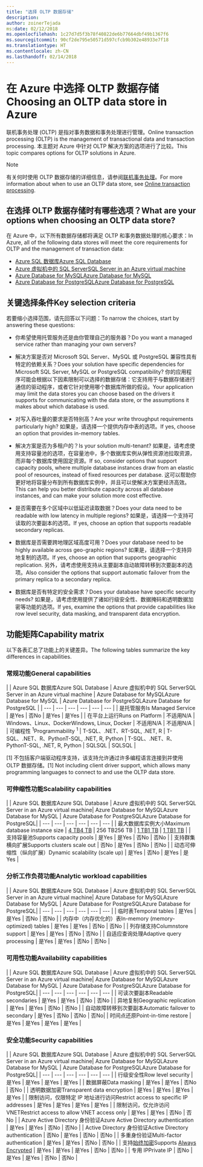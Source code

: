 ```yaml
---
title: "选择 OLTP 数据存储"
description: 
author: zoinerTejada
ms:date: 02/12/2018
ms.openlocfilehash: 1c27d7d5f3b78f40822de6b77664dbf49b1367f6
ms.sourcegitcommit: 90cf2de795e50571d597cfcb9b302e48933e7f18
ms.translationtype: HT
ms.contentlocale: zh-CN
ms.lasthandoff: 02/14/2018
---
```

# <a name="choosing-an-oltp-data-store-in-azure"></a><span data-ttu-id="8380e-102">在 Azure 中选择 OLTP 数据存储</span><span class="sxs-lookup"><span data-stu-id="8380e-102">Choosing an OLTP data store in Azure</span></span>

<span data-ttu-id="8380e-103">联机事务处理 (OLTP) 是指对事务数据和事务处理进行管理。</span><span class="sxs-lookup"><span data-stu-id="8380e-103">Online transaction processing (OLTP) is the management of transactional data and transaction processing.</span></span> <span data-ttu-id="8380e-104">本主题对 Azure 中针对 OLTP 解决方案的选项进行了比较。</span><span class="sxs-lookup"><span data-stu-id="8380e-104">This topic compares options for OLTP solutions in Azure.</span></span>

> [!NOTE]
> <span data-ttu-id="8380e-105">有关何时使用 OLTP 数据存储的详细信息，请参阅[联机事务处理](../scenarios/online-analytical-processing.md)。</span><span class="sxs-lookup"><span data-stu-id="8380e-105">For more information about when to use an OLTP data store, see [Online transaction processing](../scenarios/online-analytical-processing.md).</span></span>

## <a name="what-are-your-options-when-choosing-an-oltp-data-store"></a><span data-ttu-id="8380e-106">在选择 OLTP 数据存储时有哪些选项？</span><span class="sxs-lookup"><span data-stu-id="8380e-106">What are your options when choosing an OLTP data store?</span></span>

<span data-ttu-id="8380e-107">在 Azure 中，以下所有数据存储都将满足 OLTP 和事务数据处理的核心要求：</span><span class="sxs-lookup"><span data-stu-id="8380e-107">In Azure, all of the following data stores will meet the core requirements for OLTP and the management of transaction data:</span></span>

- [<span data-ttu-id="8380e-108">Azure SQL 数据库</span><span class="sxs-lookup"><span data-stu-id="8380e-108">Azure SQL Database</span></span>](/azure/sql-database/)
- [<span data-ttu-id="8380e-109">Azure 虚拟机中的 SQL Server</span><span class="sxs-lookup"><span data-stu-id="8380e-109">SQL Server in an Azure virtual machine</span></span>](/azure/virtual-machines/windows/sql/virtual-machines-windows-sql-server-iaas-overview?toc=%2Fazure%2Fvirtual-machines%2Fwindows%2Ftoc.json)
- [<span data-ttu-id="8380e-110">Azure Database for MySQL</span><span class="sxs-lookup"><span data-stu-id="8380e-110">Azure Database for MySQL</span></span>](/azure/mysql/)
- [<span data-ttu-id="8380e-111">Azure Database for PostgreSQL</span><span class="sxs-lookup"><span data-stu-id="8380e-111">Azure Database for PostgreSQL</span></span>](/azure/postgresql/)

## <a name="key-selection-criteria"></a><span data-ttu-id="8380e-112">关键选择条件</span><span class="sxs-lookup"><span data-stu-id="8380e-112">Key selection criteria</span></span>

<span data-ttu-id="8380e-113">若要缩小选择范围，请先回答以下问题：</span><span class="sxs-lookup"><span data-stu-id="8380e-113">To narrow the choices, start by answering these questions:</span></span>

- <span data-ttu-id="8380e-114">你希望使用托管服务还是由你管理自己的服务器？</span><span class="sxs-lookup"><span data-stu-id="8380e-114">Do you want a managed service rather than managing your own servers?</span></span>

- <span data-ttu-id="8380e-115">解决方案是否对 Microsoft SQL Server、MySQL 或 PostgreSQL 兼容性具有特定的依赖关系？</span><span class="sxs-lookup"><span data-stu-id="8380e-115">Does your solution have specific dependencies for Microsoft SQL Server, MySQL or PostgreSQL compatibility?</span></span> <span data-ttu-id="8380e-116">你的应用程序可能会根据以下因素限制可以选择的数据存储：它支持用于与数据存储进行通信的驱动程序，或者它针对使用哪个数据库所做的假设。</span><span class="sxs-lookup"><span data-stu-id="8380e-116">Your application may limit the data stores you can choose based on the drivers it supports for communicating with the data store, or the assumptions it makes about which database is used.</span></span>

- <span data-ttu-id="8380e-117">对写入吞吐量的要求是否特别高？</span><span class="sxs-lookup"><span data-stu-id="8380e-117">Are your write throughput requirements particularly high?</span></span> <span data-ttu-id="8380e-118">如果是，请选择一个提供内存中表的选项。</span><span class="sxs-lookup"><span data-stu-id="8380e-118">If yes, choose an option that provides in-memory tables.</span></span> 

- <span data-ttu-id="8380e-119">解决方案是否为多租户的？</span><span class="sxs-lookup"><span data-stu-id="8380e-119">Is your solution multi-tenant?</span></span> <span data-ttu-id="8380e-120">如果是，请考虑使用支持容量池的选项，在容量池中，多个数据库实例从弹性资源池拉取资源，而非每个数据库使用固定资源。</span><span class="sxs-lookup"><span data-stu-id="8380e-120">If so, consider options that support capacity pools, where multiple database instances draw from an elastic pool of resources, instead of fixed resources per database.</span></span> <span data-ttu-id="8380e-121">这可以帮助你更好地将容量分布到所有数据库实例中，并且可以使解决方案更经济高效。</span><span class="sxs-lookup"><span data-stu-id="8380e-121">This can help you better distribute capacity across all database instances, and can make your solution more cost effective.</span></span>

- <span data-ttu-id="8380e-122">是否需要在多个区域中以低延迟读取数据？</span><span class="sxs-lookup"><span data-stu-id="8380e-122">Does your data need to be readable with low latency in multiple regions?</span></span> <span data-ttu-id="8380e-123">如果是，请选择一个支持可读取的次要副本的选项。</span><span class="sxs-lookup"><span data-stu-id="8380e-123">If yes, choose an option that supports readable secondary replicas.</span></span>

- <span data-ttu-id="8380e-124">数据库是否需要跨地理区域高度可用？</span><span class="sxs-lookup"><span data-stu-id="8380e-124">Does your database need to be highly available across geo-graphic regions?</span></span> <span data-ttu-id="8380e-125">如果是，请选择一个支持异地复制的选项。</span><span class="sxs-lookup"><span data-stu-id="8380e-125">If yes, choose an option that supports geographic replication.</span></span> <span data-ttu-id="8380e-126">另外，请考虑使用支持从主要副本自动故障转移到次要副本的选项。</span><span class="sxs-lookup"><span data-stu-id="8380e-126">Also consider the options that support automatic failover from the primary replica to a secondary replica.</span></span>

- <span data-ttu-id="8380e-127">数据库是否有特定的安全需求？</span><span class="sxs-lookup"><span data-stu-id="8380e-127">Does your database have specific security needs?</span></span> <span data-ttu-id="8380e-128">如果是，请考虑使用提供了诸如行级安全性、数据掩码和透明数据加密等功能的选项。</span><span class="sxs-lookup"><span data-stu-id="8380e-128">If yes, examine the options that provide capabilities like row level security, data masking, and transparent data encryption.</span></span>

## <a name="capability-matrix"></a><span data-ttu-id="8380e-129">功能矩阵</span><span class="sxs-lookup"><span data-stu-id="8380e-129">Capability matrix</span></span>

<span data-ttu-id="8380e-130">以下各表汇总了功能上的关键差异。</span><span class="sxs-lookup"><span data-stu-id="8380e-130">The following tables summarize the key differences in capabilities.</span></span>

### <a name="general-capabilities"></a><span data-ttu-id="8380e-131">常规功能</span><span class="sxs-lookup"><span data-stu-id="8380e-131">General capabilities</span></span> 
| | <span data-ttu-id="8380e-132">Azure SQL 数据库</span><span class="sxs-lookup"><span data-stu-id="8380e-132">Azure SQL Database</span></span> | <span data-ttu-id="8380e-133">Azure 虚拟机中的 SQL Server</span><span class="sxs-lookup"><span data-stu-id="8380e-133">SQL Server in an Azure virtual machine</span></span> | <span data-ttu-id="8380e-134">Azure Database for MySQL</span><span class="sxs-lookup"><span data-stu-id="8380e-134">Azure Database for MySQL</span></span> | <span data-ttu-id="8380e-135">Azure Database for PostgreSQL</span><span class="sxs-lookup"><span data-stu-id="8380e-135">Azure Database for PostgreSQL</span></span> |
| --- | --- | --- | --- | --- | --- |
| <span data-ttu-id="8380e-136">是托管服务</span><span class="sxs-lookup"><span data-stu-id="8380e-136">Is Managed Service</span></span> | <span data-ttu-id="8380e-137">是</span><span class="sxs-lookup"><span data-stu-id="8380e-137">Yes</span></span> | <span data-ttu-id="8380e-138">否</span><span class="sxs-lookup"><span data-stu-id="8380e-138">No</span></span> | <span data-ttu-id="8380e-139">是</span><span class="sxs-lookup"><span data-stu-id="8380e-139">Yes</span></span> | <span data-ttu-id="8380e-140">是</span><span class="sxs-lookup"><span data-stu-id="8380e-140">Yes</span></span> |
| <span data-ttu-id="8380e-141">在平台上运行</span><span class="sxs-lookup"><span data-stu-id="8380e-141">Runs on Platform</span></span> | <span data-ttu-id="8380e-142">不适用</span><span class="sxs-lookup"><span data-stu-id="8380e-142">N/A</span></span> | <span data-ttu-id="8380e-143">Windows、Linux、Docker</span><span class="sxs-lookup"><span data-stu-id="8380e-143">Windows, Linux, Docker</span></span> | <span data-ttu-id="8380e-144">不适用</span><span class="sxs-lookup"><span data-stu-id="8380e-144">N/A</span></span> | <span data-ttu-id="8380e-145">不适用</span><span class="sxs-lookup"><span data-stu-id="8380e-145">N/A</span></span> |
| <span data-ttu-id="8380e-146">可编程性 <sup>1</sup></span><span class="sxs-lookup"><span data-stu-id="8380e-146">Programmability <sup>1</sup></span></span> | <span data-ttu-id="8380e-147">T-SQL、.NET、R</span><span class="sxs-lookup"><span data-stu-id="8380e-147">T-SQL, .NET, R</span></span> | <span data-ttu-id="8380e-148">T-SQL、.NET、R、Python</span><span class="sxs-lookup"><span data-stu-id="8380e-148">T-SQL, .NET, R, Python</span></span> | <span data-ttu-id="8380e-149">T-SQL、.NET、R、Python</span><span class="sxs-lookup"><span data-stu-id="8380e-149">T-SQL, .NET, R, Python</span></span> | <span data-ttu-id="8380e-150">SQL</span><span class="sxs-lookup"><span data-stu-id="8380e-150">SQL</span></span> | <span data-ttu-id="8380e-151">SQL</span><span class="sxs-lookup"><span data-stu-id="8380e-151">SQL</span></span> |

<span data-ttu-id="8380e-152">[1] 不包括客户端驱动程序支持，该支持允许通过许多编程语言连接到并使用 OLTP 数据存储。</span><span class="sxs-lookup"><span data-stu-id="8380e-152">[1] Not including client driver support, which allows many programming languages to connect to and use the OLTP data store.</span></span>

### <a name="scalability-capabilities"></a><span data-ttu-id="8380e-153">可伸缩性功能</span><span class="sxs-lookup"><span data-stu-id="8380e-153">Scalability capabilities</span></span>
| | <span data-ttu-id="8380e-154">Azure SQL 数据库</span><span class="sxs-lookup"><span data-stu-id="8380e-154">Azure SQL Database</span></span> | <span data-ttu-id="8380e-155">Azure 虚拟机中的 SQL Server</span><span class="sxs-lookup"><span data-stu-id="8380e-155">SQL Server in an Azure virtual machine</span></span>| <span data-ttu-id="8380e-156">Azure Database for MySQL</span><span class="sxs-lookup"><span data-stu-id="8380e-156">Azure Database for MySQL</span></span> | <span data-ttu-id="8380e-157">Azure Database for PostgreSQL</span><span class="sxs-lookup"><span data-stu-id="8380e-157">Azure Database for PostgreSQL</span></span>|
| --- | --- | --- | --- | --- | --- |
| <span data-ttu-id="8380e-158">最大数据库实例大小</span><span class="sxs-lookup"><span data-stu-id="8380e-158">Maximum database instance size</span></span> | [<span data-ttu-id="8380e-159">4 TB</span><span class="sxs-lookup"><span data-stu-id="8380e-159">4 TB</span></span>](/azure/sql-database/sql-database-resource-limits) | <span data-ttu-id="8380e-160">256 TB</span><span class="sxs-lookup"><span data-stu-id="8380e-160">256 TB</span></span> | [<span data-ttu-id="8380e-161">1 TB</span><span class="sxs-lookup"><span data-stu-id="8380e-161">1 TB</span></span>](/azure/mysql/concepts-limits) | [<span data-ttu-id="8380e-162">1 TB</span><span class="sxs-lookup"><span data-stu-id="8380e-162">1 TB</span></span>](/azure/postgresql/concepts-limits) |
| <span data-ttu-id="8380e-163">支持容量池</span><span class="sxs-lookup"><span data-stu-id="8380e-163">Supports capacity pools</span></span>  | <span data-ttu-id="8380e-164">是</span><span class="sxs-lookup"><span data-stu-id="8380e-164">Yes</span></span> | <span data-ttu-id="8380e-165">是</span><span class="sxs-lookup"><span data-stu-id="8380e-165">Yes</span></span> | <span data-ttu-id="8380e-166">否</span><span class="sxs-lookup"><span data-stu-id="8380e-166">No</span></span> | <span data-ttu-id="8380e-167">否</span><span class="sxs-lookup"><span data-stu-id="8380e-167">No</span></span> |
| <span data-ttu-id="8380e-168">支持群集横向扩展</span><span class="sxs-lookup"><span data-stu-id="8380e-168">Supports clusters scale out</span></span>  | <span data-ttu-id="8380e-169">否</span><span class="sxs-lookup"><span data-stu-id="8380e-169">No</span></span> | <span data-ttu-id="8380e-170">是</span><span class="sxs-lookup"><span data-stu-id="8380e-170">Yes</span></span> | <span data-ttu-id="8380e-171">否</span><span class="sxs-lookup"><span data-stu-id="8380e-171">No</span></span> | <span data-ttu-id="8380e-172">否</span><span class="sxs-lookup"><span data-stu-id="8380e-172">No</span></span> |
| <span data-ttu-id="8380e-173">动态可伸缩性（纵向扩展）</span><span class="sxs-lookup"><span data-stu-id="8380e-173">Dynamic scalability (scale up)</span></span>  | <span data-ttu-id="8380e-174">是</span><span class="sxs-lookup"><span data-stu-id="8380e-174">Yes</span></span> | <span data-ttu-id="8380e-175">否</span><span class="sxs-lookup"><span data-stu-id="8380e-175">No</span></span> | <span data-ttu-id="8380e-176">是</span><span class="sxs-lookup"><span data-stu-id="8380e-176">Yes</span></span> | <span data-ttu-id="8380e-177">是</span><span class="sxs-lookup"><span data-stu-id="8380e-177">Yes</span></span> |

### <a name="analytic-workload-capabilities"></a><span data-ttu-id="8380e-178">分析工作负荷功能</span><span class="sxs-lookup"><span data-stu-id="8380e-178">Analytic workload capabilities</span></span>
| | <span data-ttu-id="8380e-179">Azure SQL 数据库</span><span class="sxs-lookup"><span data-stu-id="8380e-179">Azure SQL Database</span></span> | <span data-ttu-id="8380e-180">Azure 虚拟机中的 SQL Server</span><span class="sxs-lookup"><span data-stu-id="8380e-180">SQL Server in an Azure virtual machine</span></span>| <span data-ttu-id="8380e-181">Azure Database for MySQL</span><span class="sxs-lookup"><span data-stu-id="8380e-181">Azure Database for MySQL</span></span> | <span data-ttu-id="8380e-182">Azure Database for PostgreSQL</span><span class="sxs-lookup"><span data-stu-id="8380e-182">Azure Database for PostgreSQL</span></span>|
| --- | --- | --- | --- | --- | --- | 
| <span data-ttu-id="8380e-183">临时表</span><span class="sxs-lookup"><span data-stu-id="8380e-183">Temporal tables</span></span> | <span data-ttu-id="8380e-184">是</span><span class="sxs-lookup"><span data-stu-id="8380e-184">Yes</span></span> | <span data-ttu-id="8380e-185">是</span><span class="sxs-lookup"><span data-stu-id="8380e-185">Yes</span></span> | <span data-ttu-id="8380e-186">否</span><span class="sxs-lookup"><span data-stu-id="8380e-186">No</span></span> | <span data-ttu-id="8380e-187">否</span><span class="sxs-lookup"><span data-stu-id="8380e-187">No</span></span> |
| <span data-ttu-id="8380e-188">内存中（内存优化的）表</span><span class="sxs-lookup"><span data-stu-id="8380e-188">In-memory (memory-optimized) tables</span></span> | <span data-ttu-id="8380e-189">是</span><span class="sxs-lookup"><span data-stu-id="8380e-189">Yes</span></span> | <span data-ttu-id="8380e-190">是</span><span class="sxs-lookup"><span data-stu-id="8380e-190">Yes</span></span> | <span data-ttu-id="8380e-191">否</span><span class="sxs-lookup"><span data-stu-id="8380e-191">No</span></span> | <span data-ttu-id="8380e-192">否</span><span class="sxs-lookup"><span data-stu-id="8380e-192">No</span></span> |
| <span data-ttu-id="8380e-193">列存储支持</span><span class="sxs-lookup"><span data-stu-id="8380e-193">Columnstore support</span></span> | <span data-ttu-id="8380e-194">是</span><span class="sxs-lookup"><span data-stu-id="8380e-194">Yes</span></span> | <span data-ttu-id="8380e-195">是</span><span class="sxs-lookup"><span data-stu-id="8380e-195">Yes</span></span> | <span data-ttu-id="8380e-196">否</span><span class="sxs-lookup"><span data-stu-id="8380e-196">No</span></span> | <span data-ttu-id="8380e-197">否</span><span class="sxs-lookup"><span data-stu-id="8380e-197">No</span></span> |
| <span data-ttu-id="8380e-198">自适应查询处理</span><span class="sxs-lookup"><span data-stu-id="8380e-198">Adaptive query processing</span></span> | <span data-ttu-id="8380e-199">是</span><span class="sxs-lookup"><span data-stu-id="8380e-199">Yes</span></span> | <span data-ttu-id="8380e-200">是</span><span class="sxs-lookup"><span data-stu-id="8380e-200">Yes</span></span> | <span data-ttu-id="8380e-201">否</span><span class="sxs-lookup"><span data-stu-id="8380e-201">No</span></span> | <span data-ttu-id="8380e-202">否</span><span class="sxs-lookup"><span data-stu-id="8380e-202">No</span></span> |

### <a name="availability-capabilities"></a><span data-ttu-id="8380e-203">可用性功能</span><span class="sxs-lookup"><span data-stu-id="8380e-203">Availability capabilities</span></span>
| | <span data-ttu-id="8380e-204">Azure SQL 数据库</span><span class="sxs-lookup"><span data-stu-id="8380e-204">Azure SQL Database</span></span> | <span data-ttu-id="8380e-205">Azure 虚拟机中的 SQL Server</span><span class="sxs-lookup"><span data-stu-id="8380e-205">SQL Server in an Azure virtual machine</span></span>| <span data-ttu-id="8380e-206">Azure Database for MySQL</span><span class="sxs-lookup"><span data-stu-id="8380e-206">Azure Database for MySQL</span></span> | <span data-ttu-id="8380e-207">Azure Database for PostgreSQL</span><span class="sxs-lookup"><span data-stu-id="8380e-207">Azure Database for PostgreSQL</span></span>|
| --- | --- | --- | --- | --- | --- | 
| <span data-ttu-id="8380e-208">可读次要副本</span><span class="sxs-lookup"><span data-stu-id="8380e-208">Readable secondaries</span></span> | <span data-ttu-id="8380e-209">是</span><span class="sxs-lookup"><span data-stu-id="8380e-209">Yes</span></span> | <span data-ttu-id="8380e-210">是</span><span class="sxs-lookup"><span data-stu-id="8380e-210">Yes</span></span> | <span data-ttu-id="8380e-211">否</span><span class="sxs-lookup"><span data-stu-id="8380e-211">No</span></span> | <span data-ttu-id="8380e-212">否</span><span class="sxs-lookup"><span data-stu-id="8380e-212">No</span></span> | 
| <span data-ttu-id="8380e-213">异地复制</span><span class="sxs-lookup"><span data-stu-id="8380e-213">Geographic replication</span></span> | <span data-ttu-id="8380e-214">是</span><span class="sxs-lookup"><span data-stu-id="8380e-214">Yes</span></span> | <span data-ttu-id="8380e-215">是</span><span class="sxs-lookup"><span data-stu-id="8380e-215">Yes</span></span> | <span data-ttu-id="8380e-216">否</span><span class="sxs-lookup"><span data-stu-id="8380e-216">No</span></span> | <span data-ttu-id="8380e-217">否</span><span class="sxs-lookup"><span data-stu-id="8380e-217">No</span></span> | 
| <span data-ttu-id="8380e-218">自动故障转移到次要副本</span><span class="sxs-lookup"><span data-stu-id="8380e-218">Automatic failover to secondary</span></span> | <span data-ttu-id="8380e-219">是</span><span class="sxs-lookup"><span data-stu-id="8380e-219">Yes</span></span> | <span data-ttu-id="8380e-220">否</span><span class="sxs-lookup"><span data-stu-id="8380e-220">No</span></span> | <span data-ttu-id="8380e-221">否</span><span class="sxs-lookup"><span data-stu-id="8380e-221">No</span></span> | <span data-ttu-id="8380e-222">否</span><span class="sxs-lookup"><span data-stu-id="8380e-222">No</span></span>|
| <span data-ttu-id="8380e-223">时间点还原</span><span class="sxs-lookup"><span data-stu-id="8380e-223">Point-in-time restore</span></span> | <span data-ttu-id="8380e-224">是</span><span class="sxs-lookup"><span data-stu-id="8380e-224">Yes</span></span> | <span data-ttu-id="8380e-225">是</span><span class="sxs-lookup"><span data-stu-id="8380e-225">Yes</span></span> | <span data-ttu-id="8380e-226">是</span><span class="sxs-lookup"><span data-stu-id="8380e-226">Yes</span></span> | <span data-ttu-id="8380e-227">是</span><span class="sxs-lookup"><span data-stu-id="8380e-227">Yes</span></span> |

### <a name="security-capabilities"></a><span data-ttu-id="8380e-228">安全功能</span><span class="sxs-lookup"><span data-stu-id="8380e-228">Security capabilities</span></span>
| | <span data-ttu-id="8380e-229">Azure SQL 数据库</span><span class="sxs-lookup"><span data-stu-id="8380e-229">Azure SQL Database</span></span> | <span data-ttu-id="8380e-230">Azure 虚拟机中的 SQL Server</span><span class="sxs-lookup"><span data-stu-id="8380e-230">SQL Server in an Azure virtual machine</span></span>| <span data-ttu-id="8380e-231">Azure Database for MySQL</span><span class="sxs-lookup"><span data-stu-id="8380e-231">Azure Database for MySQL</span></span> | <span data-ttu-id="8380e-232">Azure Database for PostgreSQL</span><span class="sxs-lookup"><span data-stu-id="8380e-232">Azure Database for PostgreSQL</span></span>|
| --- | --- | --- | --- | --- | --- | 
| <span data-ttu-id="8380e-233">行级安全性</span><span class="sxs-lookup"><span data-stu-id="8380e-233">Row level security</span></span> | <span data-ttu-id="8380e-234">是</span><span class="sxs-lookup"><span data-stu-id="8380e-234">Yes</span></span> | <span data-ttu-id="8380e-235">是</span><span class="sxs-lookup"><span data-stu-id="8380e-235">Yes</span></span> | <span data-ttu-id="8380e-236">是</span><span class="sxs-lookup"><span data-stu-id="8380e-236">Yes</span></span> | <span data-ttu-id="8380e-237">是</span><span class="sxs-lookup"><span data-stu-id="8380e-237">Yes</span></span> |
| <span data-ttu-id="8380e-238">数据屏蔽</span><span class="sxs-lookup"><span data-stu-id="8380e-238">Data masking</span></span> | <span data-ttu-id="8380e-239">是</span><span class="sxs-lookup"><span data-stu-id="8380e-239">Yes</span></span> | <span data-ttu-id="8380e-240">是</span><span class="sxs-lookup"><span data-stu-id="8380e-240">Yes</span></span> | <span data-ttu-id="8380e-241">否</span><span class="sxs-lookup"><span data-stu-id="8380e-241">No</span></span> | <span data-ttu-id="8380e-242">否</span><span class="sxs-lookup"><span data-stu-id="8380e-242">No</span></span> |
| <span data-ttu-id="8380e-243">透明数据加密</span><span class="sxs-lookup"><span data-stu-id="8380e-243">Transparent data encryption</span></span> | <span data-ttu-id="8380e-244">是</span><span class="sxs-lookup"><span data-stu-id="8380e-244">Yes</span></span> | <span data-ttu-id="8380e-245">是</span><span class="sxs-lookup"><span data-stu-id="8380e-245">Yes</span></span> | <span data-ttu-id="8380e-246">是</span><span class="sxs-lookup"><span data-stu-id="8380e-246">Yes</span></span> | <span data-ttu-id="8380e-247">是</span><span class="sxs-lookup"><span data-stu-id="8380e-247">Yes</span></span> |
| <span data-ttu-id="8380e-248">限制访问，仅限特定 IP 地址进行访问</span><span class="sxs-lookup"><span data-stu-id="8380e-248">Restrict access to specific IP addresses</span></span> | <span data-ttu-id="8380e-249">是</span><span class="sxs-lookup"><span data-stu-id="8380e-249">Yes</span></span> | <span data-ttu-id="8380e-250">是</span><span class="sxs-lookup"><span data-stu-id="8380e-250">Yes</span></span> | <span data-ttu-id="8380e-251">是</span><span class="sxs-lookup"><span data-stu-id="8380e-251">Yes</span></span> | <span data-ttu-id="8380e-252">是</span><span class="sxs-lookup"><span data-stu-id="8380e-252">Yes</span></span> |
| <span data-ttu-id="8380e-253">限制访问，仅允许访问 VNET</span><span class="sxs-lookup"><span data-stu-id="8380e-253">Restrict access to allow VNET access only</span></span> | <span data-ttu-id="8380e-254">是</span><span class="sxs-lookup"><span data-stu-id="8380e-254">Yes</span></span> | <span data-ttu-id="8380e-255">是</span><span class="sxs-lookup"><span data-stu-id="8380e-255">Yes</span></span> | <span data-ttu-id="8380e-256">否</span><span class="sxs-lookup"><span data-stu-id="8380e-256">No</span></span> | <span data-ttu-id="8380e-257">否</span><span class="sxs-lookup"><span data-stu-id="8380e-257">No</span></span> |
| <span data-ttu-id="8380e-258">Azure Active Directory 身份验证</span><span class="sxs-lookup"><span data-stu-id="8380e-258">Azure Active Directory authentication</span></span> | <span data-ttu-id="8380e-259">是</span><span class="sxs-lookup"><span data-stu-id="8380e-259">Yes</span></span> | <span data-ttu-id="8380e-260">是</span><span class="sxs-lookup"><span data-stu-id="8380e-260">Yes</span></span> | <span data-ttu-id="8380e-261">否</span><span class="sxs-lookup"><span data-stu-id="8380e-261">No</span></span> | <span data-ttu-id="8380e-262">否</span><span class="sxs-lookup"><span data-stu-id="8380e-262">No</span></span> |
| <span data-ttu-id="8380e-263">Active Directory 身份验证</span><span class="sxs-lookup"><span data-stu-id="8380e-263">Active Directory authentication</span></span> | <span data-ttu-id="8380e-264">否</span><span class="sxs-lookup"><span data-stu-id="8380e-264">No</span></span> | <span data-ttu-id="8380e-265">是</span><span class="sxs-lookup"><span data-stu-id="8380e-265">Yes</span></span> | <span data-ttu-id="8380e-266">否</span><span class="sxs-lookup"><span data-stu-id="8380e-266">No</span></span> | <span data-ttu-id="8380e-267">否</span><span class="sxs-lookup"><span data-stu-id="8380e-267">No</span></span> |
| <span data-ttu-id="8380e-268">多重身份验证</span><span class="sxs-lookup"><span data-stu-id="8380e-268">Multi-factor authentication</span></span> | <span data-ttu-id="8380e-269">是</span><span class="sxs-lookup"><span data-stu-id="8380e-269">Yes</span></span> | <span data-ttu-id="8380e-270">是</span><span class="sxs-lookup"><span data-stu-id="8380e-270">Yes</span></span> | <span data-ttu-id="8380e-271">否</span><span class="sxs-lookup"><span data-stu-id="8380e-271">No</span></span> | <span data-ttu-id="8380e-272">否</span><span class="sxs-lookup"><span data-stu-id="8380e-272">No</span></span> |
| <span data-ttu-id="8380e-273">支持[始终加密](/sql/relational-databases/security/encryption/always-encrypted-database-engine)</span><span class="sxs-lookup"><span data-stu-id="8380e-273">Supports [Always Encrypted](/sql/relational-databases/security/encryption/always-encrypted-database-engine)</span></span> | <span data-ttu-id="8380e-274">是</span><span class="sxs-lookup"><span data-stu-id="8380e-274">Yes</span></span> | <span data-ttu-id="8380e-275">是</span><span class="sxs-lookup"><span data-stu-id="8380e-275">Yes</span></span> | <span data-ttu-id="8380e-276">是</span><span class="sxs-lookup"><span data-stu-id="8380e-276">Yes</span></span> | <span data-ttu-id="8380e-277">否</span><span class="sxs-lookup"><span data-stu-id="8380e-277">No</span></span> | <span data-ttu-id="8380e-278">否</span><span class="sxs-lookup"><span data-stu-id="8380e-278">No</span></span> |
| <span data-ttu-id="8380e-279">专用 IP</span><span class="sxs-lookup"><span data-stu-id="8380e-279">Private IP</span></span> | <span data-ttu-id="8380e-280">否</span><span class="sxs-lookup"><span data-stu-id="8380e-280">No</span></span> | <span data-ttu-id="8380e-281">是</span><span class="sxs-lookup"><span data-stu-id="8380e-281">Yes</span></span> | <span data-ttu-id="8380e-282">是</span><span class="sxs-lookup"><span data-stu-id="8380e-282">Yes</span></span> | <span data-ttu-id="8380e-283">否</span><span class="sxs-lookup"><span data-stu-id="8380e-283">No</span></span> | <span data-ttu-id="8380e-284">否</span><span class="sxs-lookup"><span data-stu-id="8380e-284">No</span></span> |

